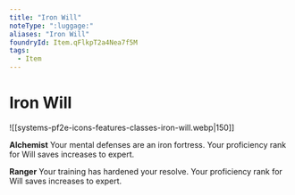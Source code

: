 ```yaml
---
title: "Iron Will"
noteType: ":luggage:"
aliases: "Iron Will"
foundryId: Item.qFlkpT2a4Nea7f5M
tags:
  - Item
---
```


# Iron Will
![[systems-pf2e-icons-features-classes-iron-will.webp|150]]

**Alchemist** Your mental defenses are an iron fortress. Your proficiency rank for Will saves increases to expert.

**Ranger** Your training has hardened your resolve. Your proficiency rank for Will saves increases to expert.
